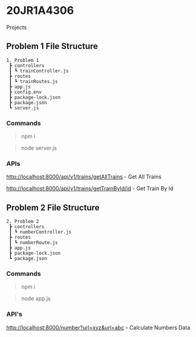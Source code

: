# 20JR1A4306
Projects

## Problem 1 File Structure
```
1. Problem 1
 ┣ controllers
 ┃ ┗ trainController.js
 ┣ routes
 ┃ ┗ trainRoutes.js
 ┣ app.js
 ┣ config.env
 ┣ package-lock.json
 ┣ package.json
 ┗ server.js
```

### Commands
> npm i

> node server.js

### APIs
[http://localhost:8000/api/v1/trains/getAllTrains]() - Get All Trains

[http://localhost:8000/api/v1/trains/getTrainById/id]() - Get Train By Id

## Problem 2 File Structure

```
2. Problem 2
 ┣ controllers
 ┃ ┗ numberController.js
 ┣ routes
 ┃ ┗ numberRoute.js
 ┣ app.js
 ┣ package-lock.json
 ┗ package.json
```

### Commands

> npm i

> node app.js

### API's

[http://localhost:8000/number?url=xyz&url=abc]() - Calculate Numbers Data
